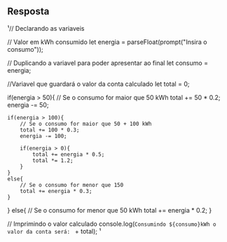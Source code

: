 ## Resposta

¹// Declarando as variaveis
 
// Valor em kWh consumido
let energia = parseFloat(prompt("Insira o consumo"));
 
// Duplicando a variavel para poder apresentar ao final
let consumo = energia;
 
//Variavel que guardará o valor da conta calculado
let total = 0;
 
if(energia > 50){
    // Se o consumo for maior que 50 kWh
    total += 50 * 0.2;
    energia -= 50;
 
    if(energia > 100){
        // Se o consumo for maior que 50 + 100 kWh
        total += 100 * 0.3;
        energia -= 100;
 
        if(energia > 0){
            total += energia * 0.5;
            total *= 1.2;
        }
    }
    else{
        // Se o consumo for menor que 150
        total += energia * 0.3;
    }
}
else{
    // Se o consumo for menor que 50 kWh
    total += energia * 0.2;
}
 
// Imprimindo o valor calculado
console.log(`Consumindo ${consumo}kWh o valor da conta será: ` + total);
¹
